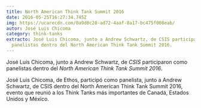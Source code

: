 ```yaml
---
title: North American Think Tank Summit 2016
date: 2016-05-25T16:27:34.745Z
img: https://ucarecdn.com/0a9d0c28-ad72-4aaf-8a17-bc475f008eab/
autor: José Luis Chicoma
category: think-tanks
extracto: José Luis Chicoma, junto a Andrew Schwartz, de CSIS participaron como
  panelistas dentro del North American Think Tank Summit 2016.
---
```

José Luis Chicoma, junto a Andrew Schwartz, de *CSIS* participaron como panelistas dentro del *North American Think Tank Summit 2016*.

José Luis Chicoma, de Ethos, participó como panelista, junto a Andrew Schwartz, de CSIS dentro del North American Think Tank Summit 2016, evento que reunió a los Think Tanks más importantes de Canadá, Estados Unidos y México.